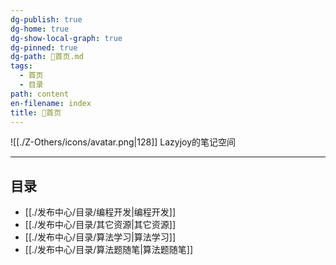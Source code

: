 ```yaml
---
dg-publish: true
dg-home: true
dg-show-local-graph: true
dg-pinned: true
dg-path: 🏡首页.md
tags:
  - 首页
  - 目录
path: content
en-filename: index
title: 🏡首页
---
```

 ![[./Z-Others/icons/avatar.png|128]]
Lazyjoy的笔记空间
<center></center>

---
## 目录  
- [[./发布中心/目录/编程开发|编程开发]]
- [[./发布中心/目录/其它资源|其它资源]]
- [[./发布中心/目录/算法学习|算法学习]]
- [[./发布中心/目录/算法题随笔|算法题随笔]]





